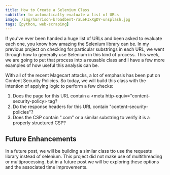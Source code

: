 ```yaml
---
title: How to Create a Selenium Class
subtitle: to automatically evaluate a list of URLs 
image: /img/harrison-broadbent-raLeFIxXgDY-unsplash.jpg
tags: [python, web-scraping]
---
```


If you've ever been handed a huge list of URLs and been asked to evaluate each one, you know how amazing the Selenium library can be. In my previous project on checking for particular substrings in each URL, we went through how to generally use Selenium in this kind of process. This week, we are going to put that process into a reusable class and I have a few more examples of how useful this analysis can be. 

With all of the recent Magecart attacks, a lot of emphasis has been put on Content Security Policies. So today, we will build this class with the intention of applying logic to perform a few checks: 
1. Does the page for this URL contain a <meta http-equiv="content-security-policy> tag?
2. Do the response headers for this URL contain "content-security-policies"?
3. Does the CSP contain ".com" or a similar substring to verify it is a properly structured CSP? 

## Future Enhancements 
In a future post, we will be building a similar class tto use the requests library instead of selenium. 
This project did not make use of multithreading or multiprocessing, but in a future post we will be exploring these options and the associated time improvements.
